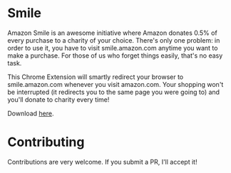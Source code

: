 # Smile

Amazon Smile is an awesome initiative where Amazon donates 0.5% of every purchase to a charity of your choice. There's only one problem: in order to use it, you have to visit smile.amazon.com anytime you want to make a purchase. For those of us who forget things easily, that's no easy task.

This Chrome Extension will smartly redirect your browser to smile.amazon.com whenever you visit amazon.com. Your shopping won't be interrupted (it redirects you to the same page you were going to) and you'll donate to charity every time!

Download [here](https://chrome.google.com/webstore/detail/smile/iigledfhikfbbdohdfifbdffjeokmljn).

# Contributing

Contributions are very welcome. If you submit a PR, I'll accept it!